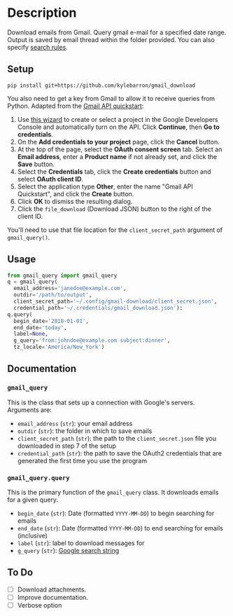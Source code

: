 # Description

Download emails from Gmail.
Query gmail e-mail for a specified date range. Output is saved by email thread
within the folder provided. You can also specify [search
rules](https://support.google.com/mail/answer/7190?hl=en).

## Setup

```
pip install git+https://github.com/kylebarron/gmail_download
```

You also need to get a key from Gmail to allow it to receive queries from Python.
Adapted from the [Gmail API quickstart](https://developers.google.com/gmail/api/quickstart/python):

1. Use [this wizard](https://console.developers.google.com/start/api?id=gmail) to create or select a project in the Google Developers Console and automatically turn on the API. Click **Continue**, then **Go to credentials**.
2. On the **Add credentials to your project** page, click the **Cancel** button.
3. At the top of the page, select the **OAuth consent screen** tab. Select an **Email address**, enter a **Product name** if not already set, and click the **Save** button.
4. Select the **Credentials** tab, click the **Create credentials** button and select **OAuth client ID**.
5. Select the application type **Other**, enter the name "Gmail API Quickstart", and click the **Create** button.
6. Click **OK** to dismiss the resulting dialog.
7. Click the `file_download` (Download JSON) button to the right of the client ID.

You'll need to use that file location for the `client_secret_path` argument of `gmail_query()`.

## Usage

```python
from gmail_query import gmail_query
q = gmail_query(
  email_address='janedoe@example.com',
  outdir='/path/to/output',
  client_secret_path='~/.config/gmail-download/client_secret.json',
  credential_path='~/.credentials/gmail_download.json'):
q.query(
  begin_date='2018-01-01',
  end_date='today',
  label=None,
  g_query='from:johndoe@example.com subject:dinner',
  tz_locale='America/New_York')
```

## Documentation

### `gmail_query`

This is the class that sets up a connection with Google's servers. Arguments are:

- `email_address` (`str`): your email address
- `outdir` (`str`): the folder in which to save emails
- `client_secret_path` (`str`): the path to the `client_secret.json` file you downloaded in step 7 of the setup
- `credential_path` (`str`): the path to save the OAuth2 credentials that are generated the first time you use the program

### `gmail_query.query`

This is the primary function of the `gmail_query` class. It downloads emails for a given query.

- `begin_date` (`str`): Date (formatted `YYYY-MM-DD`) to begin searching for emails
- `end_date` (`str`): Date (formatted `YYYY-MM-DD`) to end searching for emails (inclusive)
- `label` (`str`): label to download messages for
- `g_query` (`str`): [Google search string](https://support.google.com/mail/answer/7190?hl=en)


## To Do

- [ ] Download attachments.
- [ ] Improve documentation.
- [ ] Verbose option
